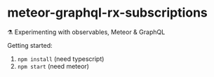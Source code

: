 # meteor-graphql-rx-subscriptions
⚗️ Experimenting with observables, Meteor &amp; GraphQL

Getting started:
1. `npm install` (need typescript)
2. `npm start` (need meteor)
